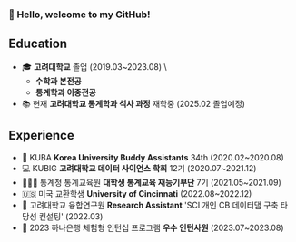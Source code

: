 ### 👋 Hello, welcome to my GitHub!

## Education
-  🎓 **고려대학교** 졸업 (2019.03~2023.08) \
   - **수학과 본전공**
   - **통계학과 이중전공**
-  📚 현재 **고려대학교 통계학과 석사 과정** 재학중 (2025.02 졸업예정)

## Experience
- 🏫 KUBA **Korea University Buddy Assistants** 34th (2020.02~2020.08)
- 💻 KUBIG **고려대학교 데이터 사이언스 학회** 12기 (2020.07~2021.12)
- 👩🏻‍🏫 통계청 통계교육원 **대학생 통계교육 재능기부단** 7기 (2021.05~2021.09)
- 🇺🇸 미국 교환학생 **University of Cincinnati** (2022.08~2022.12)
- 💼 고려대학교 융합연구원 **Research Assistant** 'SCI 개인 CB 데이터댐 구축 타당성 컨설팅' (2022.03)
- 💼 2023 하나은행 체험형 인턴십 프로그램 **우수 인턴사원** (2023.07~2023.08)


<!--
**NYOONJEONG/NYOONJEONG** is a ✨ _special_ ✨ repository because its `README.md` (this file) appears on your GitHub profile.

Here are some ideas to get you started:

- 🔭 I’m currently working on ...
- 🌱 I’m currently learning ...
- 👯 I’m looking to collaborate on ...
- 🤔 I’m looking for help with ...
- 💬 Ask me about ...
- 📫 How to reach me: ...
- 😄 Pronouns: ...
- ⚡ Fun fact: ...
-->
